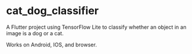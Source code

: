 # cat_dog_classifier

A Flutter project using TensorFlow Lite to classify whether an object in an image is a dog or a cat.

Works on Android, IOS, and browser.
